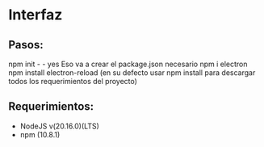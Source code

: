 # Interfaz

## Pasos:

npm init  - - yes
Eso va a crear el package.json necesario
npm i electron
npm install electron-reload
(en su defecto usar npm install para descargar todos los requerimientos del proyecto)

## Requerimientos:

- NodeJS v(20.16.0)(LTS)
- npm (10.8.1)


